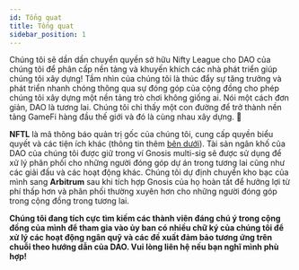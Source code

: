 ```yaml
---
id: Tổng quat
title: Tổng quat
sidebar_position: 1
---
```


Chúng tôi sẽ dần dần chuyển quyền sở hữu Nifty League cho DAO của chúng tôi để phân cấp nền tảng và khuyến khích các nhà phát triển giúp chúng tôi xây dựng! Tầm nhìn của chúng tôi là thúc đẩy sự tăng trưởng và phát triển nhanh chóng thông qua sự đóng góp của cộng đồng cho phép chúng tôi xây dựng một nền tảng trò chơi không giống ai. Nói một cách đơn giản, DAO là tương lai. Chúng tôi chỉ thấy một con đường để trở thành nền tảng GameFi hàng đầu thế giới và đó là cùng nhau xây dựng. 💜

**NFTL** là mã thông báo quản trị gốc của chúng tôi, cung cấp quyền biểu quyết và các tiện ích khác (thông tin thêm [bên dưới](https://nifty-league.com/about#nftl)). Tài sản ngân khố của DAO của chúng tôi được giữ trong ví Gnosis multi-sig sẽ được sử dụng để xử lý phân phối cho những người đóng góp dự án trong tương lai cũng như các giải đấu và các hoạt động khác. Chúng tôi dự định chuyển kho bạc của mình sang **Arbitrum** sau khi tích hợp Gnosis của họ hoàn tất để hưởng lợi từ phí thấp hơn và phân phối thường xuyên hơn cho những người đóng góp trong cộng đồng trong tương lai.

**Chúng tôi đang tích cực tìm kiếm các thành viên đáng chú ý trong cộng đồng của mình để tham gia vào ủy ban có nhiều chữ ký của chúng tôi để xử lý các hoạt động ngân quỹ và các đề xuất đảm bảo tương ứng trên chuỗi theo hướng dẫn của DAO. Vui lòng liên hệ nếu bạn nghĩ mình phù hợp!**
